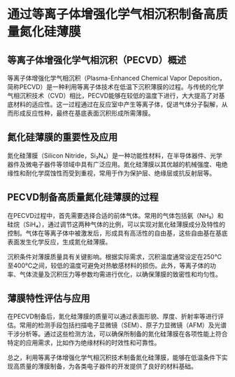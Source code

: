 # 通过等离子体增强化学气相沉积制备高质量氮化硅薄膜

## 等离子体增强化学气相沉积（PECVD）概述
等离子体增强化学气相沉积（Plasma-Enhanced Chemical Vapor Deposition，简称PECVD）是一种利用等离子体技术在低温下沉积薄膜的过程。与传统的化学气相沉积技术（CVD）相比，PECVD能够在较低的温度下进行，大大提高了对基底材料的适应性。这一过程通过在反应室中产生等离子体，促进气体分子裂解，从而形成反应性种，最终在基底表面沉积形成所需薄膜。

## 氮化硅薄膜的重要性及应用
氮化硅薄膜（Silicon Nitride，Si₃N₄）是一种功能性材料，在半导体器件、光学器件及微电子器件等领域中具有广泛应用。氮化硅薄膜以其优越的机械强度、电绝缘性和耐化学腐蚀性而受到重视，常用于作为保护层、绝缘层或抗反射层等。

## PECVD制备高质量氮化硅薄膜的过程
在PECVD过程中，首先需要选择合适的前体气体。常用的气体包括氨（NH₃）和硅烷（SiH₄），通过调节这两种气体的比例，可以实现对氮化硅薄膜成分及特性的控制。气体在等离子体中被激发后，形成具有高活性的自由基，这些自由基在基底表面发生化学反应，生成氮化硅薄膜。

沉积条件对薄膜质量具有关键影响。根据实际需求，沉积温度通常设定在250℃至400℃之间，较低的温度可避免对热敏感材料的损伤。此外，等离子体的功率、气体流量及沉积压力等参数均需进行优化，以确保薄膜的致密性和均匀性。

## 薄膜特性评估与应用
在PECVD制备后，氮化硅薄膜的质量可以通过表面形貌、厚度、折射率等进行评估。常用的检测手段包括扫描电子显微镜（SEM）、原子力显微镜（AFM）及光谱干涉分析等。通过这些检测方法，可以确保所制备的氮化硅薄膜在各项性能上符合特定的应用需求，比如作为绝缘材料的时效性和可靠性。

总之，利用等离子体增强化学气相沉积技术制备氮化硅薄膜，能够在低温条件下实现高质量的薄膜制备，为各类电子器件的开发提供了良好的材料基础。